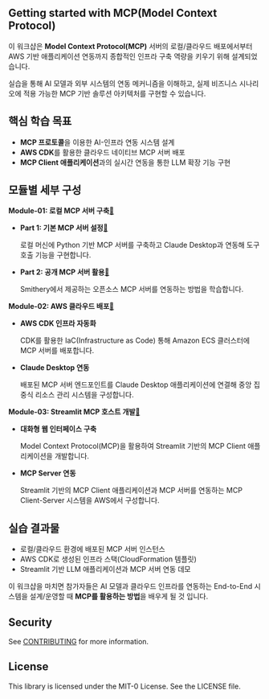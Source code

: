 ## Getting started with MCP(Model Context Protocol)

이 워크샵은 **Model Context Protocol(MCP)** 서버의 로컬/클라우드 배포에서부터 AWS 기반 애플리케이션 연동까지 종합적인 인프라 구축 역량을 키우기 위해 설계되었습니다.

실습을 통해 AI 모델과 외부 시스템의 연동 메커니즘을 이해하고, 실제 비즈니스 시나리오에 적용 가능한 MCP 기반 솔루션 아키텍처를 구현할 수 있습니다.

## 핵심 학습 목표
- **MCP 프로토콜**을 이용한 AI-인프라 연동 시스템 설계
- **AWS CDK**를 활용한 클라우드 네이티브 MCP 서버 배포
- **MCP Client 애플리케이션**과의 실시간 연동을 통한 LLM 확장 기능 구현

## 모듈별 세부 구성

**Module-01: 로컬 MCP 서버 구축**[:link:](./module-01/)
- **Part 1: 기본 MCP 서버 설정**[:link:](./module-01/part-01/)

  로컬 머신에 Python 기반 MCP 서버를 구축하고 Claude Desktop과 연동해 도구 호출 기능을 구현합니다.

- **Part 2: 공개 MCP 서버 활용**[:link:](./module-01/part-02/)

  Smithery에서 제공하는 오픈소스 MCP 서버를 연동하는 방법을 학습합니다.

**Module-02: AWS 클라우드 배포**[:link:](./module-02/)
- **AWS CDK 인프라 자동화**

  CDK를 활용한 IaC(Infrastructure as Code) 통해 Amazon ECS 클러스터에 MCP 서버를 배포합니다.

- **Claude Desktop 연동**

  배포된 MCP 서버 엔드포인트를 Claude Desktop 애플리케이션에 연결해 중앙 집중식 리소스 관리 시스템을 구성합니다.

**Module-03: Streamlit MCP 호스트 개발**[:link:](./module-03/)
- **대화형 웹 인터페이스 구축**

  Model Context Protocol(MCP)을 활용하여 Streamlit 기반의 MCP Client 애플리케이션을 개발합니다.

- **MCP Server 연동**

  Streamlit 기반의 MCP Client 애플리케이션과 MCP 서버를 연동하는 MCP Client-Server 시스템을 AWS에서 구성합니다.

## 실습 결과물
- 로컬/클라우드 환경에 배포된 MCP 서버 인스턴스
- AWS CDK로 생성된 인프라 스택(CloudFormation 템플릿)
- Streamlit 기반 LLM 애플리케이션과 MCP 서버 연동 데모

이 워크샵을 마치면 참가자들은 AI 모델과 클라우드 인프라를 연동하는 End-to-End 시스템을 설계/운영할 때 **MCP를 활용하는 방법**을 배우게 될 것 입니다.


## Security

See [CONTRIBUTING](CONTRIBUTING.md#security-issue-notifications) for more information.

## License

This library is licensed under the MIT-0 License. See the LICENSE file.